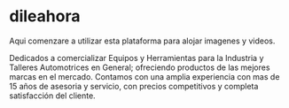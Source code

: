 # dileahora

Aqui comenzare a utilizar esta plataforma para alojar imagenes y videos.

Dedicados a comercializar Equipos y Herramientas para la Industria y Talleres Automotrices en General; ofreciendo  productos de las mejores marcas en el mercado. Contamos con una amplia experiencia con mas de 15 años de asesoria y servicio, con precios competitivos y completa satisfacción del cliente.
